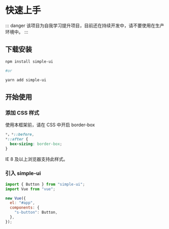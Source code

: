 # 快速上手

::: danger
该项目为自我学习提升项目，目前还在持续开发中，请不要使用在生产环境中。
:::

## 下载安装

```sh
npm install simple-ui

#or

yarn add simple-ui
```

## 开始使用

### 添加 CSS 样式

使用本框架前，请在 CSS 中开启 border-box

```css
*，*::before,
*::after {
  box-sizing: border-box;
}
```

IE 8 及以上浏览器支持此样式。

### 引入 simple-ui

```js
import { Button } from "simple-ui";
import Vue from "vue";

new Vue({
  el: "#app",
  components: {
    "s-button": Button,
  },
});
```
